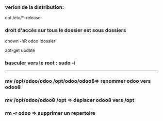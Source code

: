 

### verion de la distribution:  
cat /etc/*-release  

### droit d'accès sur tous le dossier est sous dossiers  
chown -hR odoo 'dossier'  

apt-get update  

### basculer vers le root : sudo -i   
----------------------------------------  
### mv /opt/odoo/odoo /opt/odoo/odoo8=> renommer odoo vers odoo8  
### mv /opt/odoo/odoo8 /opt => deplacer odoo8 vers /opt   
### rm -r odoo => supprimer un repertoire   
